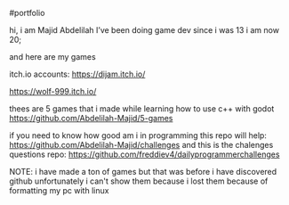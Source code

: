 #portfolio

hi, i am Majid Abdelilah I’ve been doing game dev since i was 13 i am now 20;

and here are my games

itch.io accounts: https://dijam.itch.io/

https://wolf-999.itch.io/

thees are 5 games that i made while learning how to use c++ with godot https://github.com/Abdelilah-Majid/5-games

if you need to know how good am i in programming this repo will help: https://github.com/Abdelilah-Majid/challenges and this is the chalenges questions repo: 
https://github.com/freddiev4/dailyprogrammerchallenges

NOTE: i have made a ton of games but that was before i have discovered github unfortunately i can't show them because i lost them because of formatting my pc with linux

